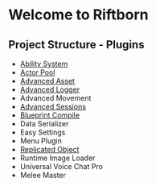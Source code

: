 # Welcome to Riftborn 

## Project Structure - Plugins

- [Ability System](plugins/ability-system.md)
- [Actor Pool](plugins/actor-pool.md)
- [Advanced Asset](plugins/advanced-asset.md)
- [Advanced Logger](plugins/advanced-logger.md)
- Advanced Movement
- [Advanced Sessions](plugins/advanced-sessions.md)
- [Blueprint Compile](plugins/blueprint-compile.md)
- Data Serializer
- Easy Settings
- Menu Plugin
- [Replicated Object](plugins/replicated-object.md)
- Runtime Image Loader
- Universal Voice Chat Pro
- Melee Master